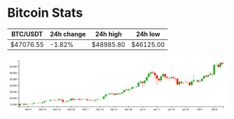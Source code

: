 # Bitcoin Stats

BTC/USDT|24h change|24h high|24h low|
|---|---|---|---|
|$47076.55|-1.82%|$48985.80|$46125.00|

<img src="./chart.svg">
